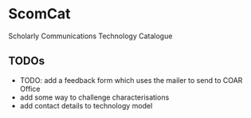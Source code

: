 # ScomCat
Scholarly Communications Technology Catalogue


## TODOs
* TODO: add a feedback form which uses the mailer to send to COAR Office
* add some way to challenge characterisations
* add contact details to technology model